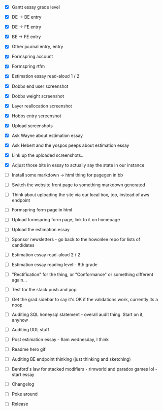 - [x] Gantt essay grade level
- [x] DE -> BE entry
- [x] DE -> FE entry
- [x] BE -> FE entry
- [x] Other journal entry, entry

- [x] Formspring account
- [x] Formspring rtfm
- [x] Estimation essay read-aloud 1 / 2
- [x] Dobbs end user screenshot
- [x] Dobbs weight screenshot
- [x] Layer reallocation screenshot
- [x] Hobbs entry screenshot
- [x] Upload screenshots

- [x] Ask Wayne about estimation essay
- [x] Ask Hebert and the yospos peeps about estimation essay
- [x] Link up the uploaded screenshots...
- [x] Adjust those bits in essay to actually say the state in our instance

- [ ] Install some markdown -> html thing for pagegen in bb
- [ ] Switch the website front page to something markdown generated
- [ ] Think about uploading the site via our local box, too, instead of aws endpoint
- [ ] Formspring form page in html
- [ ] Upload formspring form page, link to it on homepage
- [ ] Upload the estimation essay
- [ ] Sponsor newsletters - go back to the howonlee repo for lists of candidates

- [ ] Estimation essay read-aloud 2 / 2
- [ ] Estimation essay reading level - 8th grade
- [ ] "Rectification" for the thing, or "Conformance" or something different again...
- [ ] Test for the stack push and pop
- [ ] Get the grad sidebar to say it's OK if the validations work, currently its a noop
- [ ] Auditing SQL honeysql statement - overall audit thing. Start on it, anyhow
- [ ] Auditing DDL stuff

- [ ] Post estimation essay - 9am wednesday, I think
- [ ] Readme hero gif
- [ ] Auditing BE endpoint thinking (just thinking and sketching)
- [ ] Benford's law for stacked modifiers - rimworld and paradox games lol - start essay
- [ ] Changelog
- [ ] Poke around
- [ ] Release
